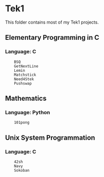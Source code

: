# Tek1

This folder contains most of my Tek1 projects.

## Elementary Programming in C
### Language: C
```
    BSQ
    GetNextLine
    Lemin
    Matchstick
    Need4Stek
    Pushswap
```

## Mathematics
### Language: Python
```
    101pong
```

## Unix System Programmation
### Language: C
```
    42sh
    Navy
    Sokoban
```
